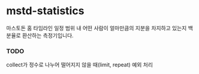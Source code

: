 # mstd-statistics
마스토돈 홈 타임라인 일정 범위 내 어떤 사람이 얼마만큼의 지분을 차지하고 있는지 백분율로 환산하는 측정기입니다.

<h3>TODO</h3>
collect가 정수로 나누어 떨어지지 않을 때(limit, repeat) 예외 처리
